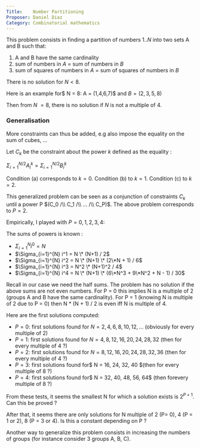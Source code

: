 ```yaml
---
Title:    Number Partitioning
Proposer: Daniel Diaz
Category: Combinatorial mathematics
---
```



This problem consists in finding a partition of numbers $1..N$ into two sets A and B such that:

1. A and B have the same cardinality
2. sum of numbers in $A$ = sum of numbers in $B$
3. sum of squares of numbers in $A$ = sum of squares of numbers in $B$

There is no solution for $N < 8$.

Here is an example for$ N = 8$:$ A = (1,4,6,7)$ and $B = (2,3,5,8)$

Then from $N \>= 8$, there is no solution if $N$ is not a multiple of $4$.

### Generalisation

More constraints can thus be added, e.g also impose the equality on the sum of cubes, ...

Let $C_k$ be the constraint about the power $k$ defined as the equality :

$\Sigma_{i=1}^{N/2} A_i^k = \Sigma_{i=1}^{N/2} B_i^k$

Condition (a) corresponds to $k=0$. Condition (b) to $k=1$. Condition (c) to $k=2$.

This generalized problem can be seen as a conjunction of constraints $C_k$ until a power P $(C_0 /\\ C_1 /\\ ... /\\ C_P)$. The above problem corresponds to $P = 2$.

Empirically, I played with $P = 0, 1, 2, 3, 4$:

The sums of powers is known :

-   $\Sigma_{i=1}^{N} i^0 = N$
-   $\Sigma_{i=1}^{N} i^1 = N \* (N+1) / 2$
-   $\Sigma_{i=1}^{N} i^2 = N \* (N+1) \* (2\*N + 1) / 6$
-   $\Sigma_{i=1}^{N} i^3 = N^2 \* (N+1)^2 / 4$
-   $\Sigma_{i=1}^{N} i^4 = N \* (N+1) \* (6\*N^3 + 9\*N^2 + N - 1) / 30$


Recall in our case we need the half sums. The problem has no solution if the above sums are not even numbers. For P = 0 this implies N is a multiple of 2 (groups A and B have the same cardinality). For P = 1 (knowing N is multiple of 2 due to P = 0) then N \* (N + 1) / 2 is even iff N is multiple of 4.

Here are the first solutions computed:

-   $P = 0$: first solutions found for $N = 2, 4, 6, 8, 10, 12, ...$ (obviously for every multiple of 2)
-   $P = 1$: first solutions found for $N = 4, 8, 12, 16, 20, 24, 28, 32$ (then for every multiple of 4 ?)
-   $P = 2$: first solutions found for $N = 8, 12, 16, 20, 24, 28, 32, 36$ (then for every multiple of 4 ?)
-   $P = 3$: first solutions found for$ N = 16, 24, 32, 40 $(then for every multiple of 8 ?)
-   $P = 4$: first solutions found for$ N = 32, 40, 48, 56, 64$ (then forevery multiple of 8 ?)

From these tests, it seems the smallest N for which a solution exists is $2^{P+1}$. Can this be proved ?

After that, it seems there are only solutions for N multiple of 2 (P= 0), 4 (P = 1 or 2), 8 (P = 3 or 4). Is this a constant depending on P ?

Another way to generalize this problem consists in increasing the numbers of groups (for instance consider 3 groups A, B, C).

